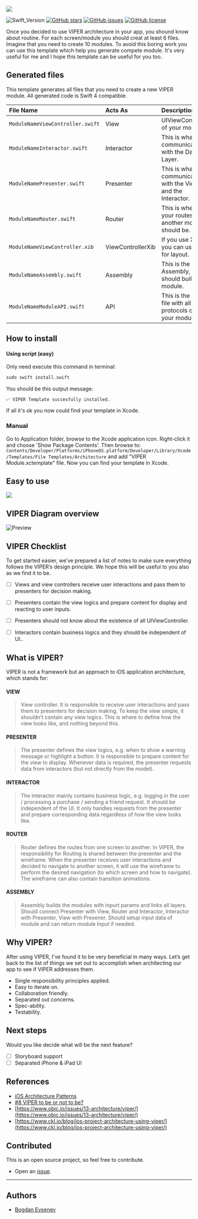 ![](assets/header.jpg)

![Swift_Version](https://img.shields.io/badge/Swift-4.2-orange.svg)
[![GitHub stars](https://img.shields.io/github/stars/EvsenevDev/VIPERModuleTemplate.svg)](https://github.com/EvsenevDev/VIPERModuleTemplate/stargazers)
[![GitHub issues](https://img.shields.io/github/issues/EvsenevDev/VIPERModuleTemplate.svg)](https://github.com/EvsenevDev/VIPERModuleTemplate/issues)
[![GitHub license](https://img.shields.io/github/license/EvsenevDev/VIPERModuleTemplate.svg)](https://github.com/EvsenevDev/VIPERModuleTemplate/blob/master/LICENSE)

Once you decided to use VIPER architecture in your app, you shound know about routine. For each screen/module you should creat at least 6 files. Imagine that you need to create 10 modules. To avoid this boring work you can use this template which help you generate compete module. It's very useful for me and I hope this template can be useful for you too. 

## Generated files
This template generates all files that you need to create a new VIPER module. All generated code is Swift 4 compatible.

| File Name | Acts As | Description |
| :---         |     :---      |          :--- |
| `ModuleNameViewController.swift`    | View       | UIViewController of your module.   |
| `ModuleNameInteractor.swift`    | Interactor | This is what will communicate with the Data Layer.      |
| `ModuleNamePresenter.swift`    | Presenter  | This is what will communicate with the View and the Interactor.      |
| `ModuleNameRouter.swift`    | Router     | This is where your routes to another module should be.    |
| `ModuleNameViewController.xib`    | ViewControllerXib | If you use Xibs, you can use it for layout.   |
| `ModuleNameAssembly.swift`    |   Assembly   | This is the Assembly, should build module.    |
| `ModuleNameModuleAPI.swift`    |   API   | This is the API, file with all protocols of your module    |

## How to install

#### Using script (easy)
Only need execute this command in terminal:
```swift
sudo swift install.swift
```

You should be this output message:

`✅ VIPER Template succesfully installed.`

If all it's ok you now could find your template in Xcode.

### Manual
Go to Application folder, browse to the Xcode application icon. Right-click it and choose 'Show Package Contents'. Then browse to:
`Contents/Developer/Platforms/iPhoneOS.platform/Developer/Library/Xcode/Templates/File Templates/Architecture` and add "VIPER Module.xctemplate" file. Now you can find your template in Xcode.


## Easy to use
![](/assets/usage.png)


## VIPER Diagram overview
![Preview](/assets/diagram.png)


## VIPER Checklist
To get started easier, we’ve prepared a list of notes to make sure everything follows the VIPER’s design principle. We hope this will be useful to you also as we find it to be.

* [ ] Views and view controllers receive user interactions and pass them to presenters for decision making.
* [ ] Presenters contain the view logics and prepare content for display and reacting to user inputs.
* [ ] Presenters should not know about the existence of all UIViewController.
* [ ] Interactors contain business logics and they should be independent of UI..


## What is VIPER?
VIPER is not a framework  but an approach to iOS application architecture, which stands for:

#### VIEW
>View controller. It is responsible to receive user interactions and pass them to presenters for decision making. To keep the view simple, it shouldn’t contain any view logics. This is where to define how the view looks like, and nothing beyond this.

#### PRESENTER
>The presenter defines the view logics, e.g. when to show a warning message or highlight a button. It is responsible to prepare content for the view to display. Whenever data is required, the presenter requests data from interactors (but not directly from the model).

#### INTERACTOR
>The interactor mainly contains business logic, e.g. logging in the user /  processing a purchase / sending a friend request. It should be independent of the UI. It only handles requests from the presenter and prepare corresponding data regardless of how the view looks like.

#### ROUTER
>Router defines the routes from one screen to another. In VIPER, the responsibility for Routing is shared between the presenter and the wireframe.
When the presenter receives user interactions and decided to navigate to another screen, it will use the wireframe to perform the desired navigation (to which screen and how to navigate). The wireframe can also contain transition animations.

#### ASSEMBLY
>Assembly builds the modules with inpurt params and links all layers. Should connect Presenter with View, Router and Interactor, Interactor with Presenter, View with Presener. Should setup input data of module and can return module Input if needed.

## Why VIPER?
After using VIPER, I've found it to be very beneficial in many ways. Let’s get back to the list of things we set out to accomplish when architecting our app to see if VIPER addresses them.

- Single responsibility principles applied.
- Easy to iterate on.
- Collaboration friendly.
- Separated out concerns.
- Spec-ability.
- Testability. 

## Next steps

Would you like decide what will be the next feature?
* [ ] Storyboard support
* [ ] Separated iPhone & iPad UI

## References
- [iOS Architecture Patterns](https://medium.com/ios-os-x-development/ios-architecture-patterns-ecba4c38de52#.ba7q8dcih)
- [#8 VIPER to be or not to be?](https://swifting.io/blog/2016/03/07/8-viper-to-be-or-not-to-be/)
- [https://www.objc.io/issues/13-architecture/viper/](https://www.objc.io/issues/13-architecture/viper/)
- [https://www.ckl.io/blog/ios-project-architecture-using-viper/](https://www.ckl.io/blog/ios-project-architecture-using-viper/)

## Contributed
This is an open source project, so feel free to contribute.
- Open an [issue](https://github.com/EvsenevDev/VIPERModuleTemplate/issues/new).

----


## Authors

* [Bogdan Evsenev](https://twitter.com/BED_Code)
